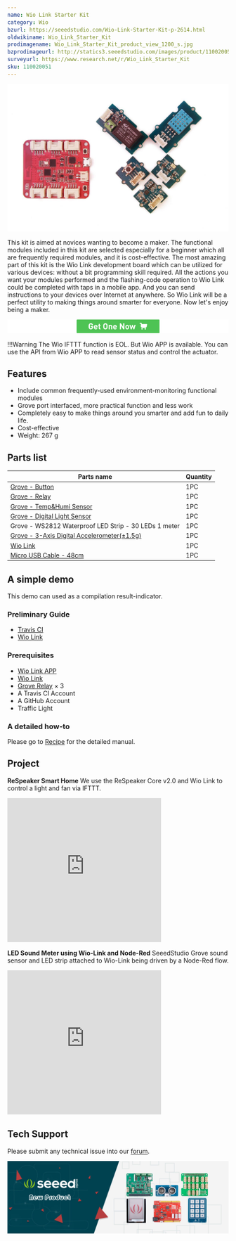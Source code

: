 ```yaml
---
name: Wio Link Starter Kit
category: Wio
bzurl: https://seeedstudio.com/Wio-Link-Starter-Kit-p-2614.html
oldwikiname: Wio_Link_Starter_Kit
prodimagename: Wio_Link_Starter_Kit_product_view_1200_s.jpg
bzprodimageurl: http://statics3.seeedstudio.com/images/product/110020051 1.jpg
surveyurl: https://www.research.net/r/Wio_Link_Starter_Kit
sku: 110020051
---
```


![](https://raw.githubusercontent.com/SeeedDocument/Wio_Link_Starter_Kit/master/img/Wio_Link_Starter_Kit_product_view_1200_s.jpg)

This kit is aimed at novices wanting to become a maker. The functional modules included in this kit are selected especially for a beginner which all are frequently required modules, and it is cost-effective. The most amazing part of this kit is the Wio Link development board which can be utilized for various devices: without a bit programming skill required. All the actions you want your modules performed and the flashing-code operation to Wio Link could be completed with taps in a mobile app. And you can send instructions to your devices over Internet at anywhere. So Wio Link will be a perfect utility to making things around smarter for everyone. Now let's enjoy being a maker.

[![](https://raw.githubusercontent.com/SeeedDocument/common/master/Get_One_Now_Banner.png)](http://www.seeedstudio.com/depot/Wio-Link-Starter-Kit-p-2614.html)

!!!Warning
     The Wio IFTTT function is EOL. But Wio APP is available. You can use the API from Wio APP to read sensor status and control the actuator. 

Features
--------

-   Include common frequently-used environment-monitoring functional modules
-   Grove port interfaced, more practical function and less work
-   Completely easy to make things around you smarter and add fun to daily life.
-   Cost-effective
-   Weight: 267 g

Parts list
----------

| Parts name                                                                                                           | Quantity |
|----------------------------------------------------------------------------------------------------------------------|----------|
| [Grove - Button](/Grove-Button)                                                                                      | 1PC     |
| [Grove - Relay](http://www.seeedstudio.com/depot/Grove-Relay-p-769.html)                                             | 1PC     |
| [Grove - Temp&Humi Sensor](http://www.seeedstudio.com/depot/Grove-TempHumi-Sensor-p-745.html?cPath=25_125)           | 1PC     |
| [Grove - Digital Light Sensor](http://www.seeedstudio.com/depot/Grove-Digital-Light-Sensor-p-1281.html?cPath=25_128) | 1PC     |
| Grove - WS2812 Waterproof LED Strip - 30 LEDs 1 meter                                                                | 1PC     |
| [Grove - 3-Axis Digital Accelerometer(±1.5g)](/Grove-3-Axis_Digital_Accelerometer-1.5g)                              | 1PC     |
| [Wio Link](/Wio_Link)                                                                                                | 1PC     |
| [Micro USB Cable - 48cm](http://www.seeedstudio.com/depot/Micro-USB-Cable-48cm-p-1475.html?cPath=98_100)             | 1PC     |

A simple demo
-------------

This demo can used as a compilation result-indicator.

### Preliminary Guide

-   [Travis CI](https://travis-ci.org/)
-   [Wio Link](/Wio_Link)

### Prerequisites

-   [Wio Link APP](https://www.kickstarter.com/projects/seeed/wio-link-3-steps-5-minutes-build-your-iot-applicat)
-   [Wio Link](/Wio_Link)
-   [Grove Relay](http://www.seeedstudio.com/depot/Grove-Relay-p-769.html?cPath=39_42) × 3
-   A Travis CI Account
-   A GitHub Account
-   Traffic Light

### A detailed how-to

Please go to [Recipe](http://www.seeedstudio.com/recipe/1068-traffic-light-indicates-travis-ci-compiled-results.html) for the detailed manual.

## Project

**ReSpeaker Smart Home** We use the ReSpeaker Core v2.0 and Wio Link to control a light and fan via IFTTT.

<iframe frameborder='0' height='327.5' scrolling='no' src='https://www.hackster.io/SeeedStudio/respeaker-smart-home-cfba70/embed' width='350'></iframe>

**LED Sound Meter using Wio-Link and Node-Red** SeeedStudio Grove sound sensor and LED strip attached to Wio-Link being driven by a Node-Red flow.

<iframe frameborder='0' height='327.5' scrolling='no' src='https://www.hackster.io/potnik/led-sound-meter-using-wio-link-and-node-red-259e02/embed' width='350'></iframe>

<!-- This Markdown file was created from http://www.seeedstudio.com/wiki/Wio_Link_Starter_Kit -->

## Tech Support
Please submit any technical issue into our [forum](http://forum.seeedstudio.com/). <br /><p style="text-align:center"><a href="https://www.seeedstudio.com/act-4.html?utm_source=wiki&utm_medium=wikibanner&utm_campaign=newproducts" target="_blank"><img src="https://github.com/SeeedDocument/Wiki_Banner/raw/master/new_product.jpg" /></a></p>